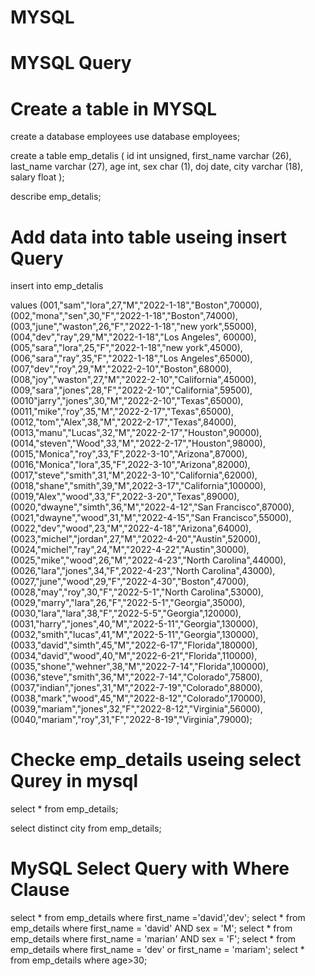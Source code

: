 # MYSQL

# MYSQL Query

# Create a table in  MYSQL 

create a database employees
use database employees;

create a table emp_detalis (
id int unsigned,
first_name varchar (26),
last_name varchar (27),
age int,
sex char (1),
doj date,
city varchar (18),
salary float
);

describe emp_detalis;

# Add data into table useing insert Query

insert into emp_detalis

values (001,"sam","lora",27,"M","2022-1-18","Boston",70000),
(002,"mona","sen",30,"F","2022-1-18","Boston",74000),
(003,"june","waston",26,"F","2022-1-18","new york",55000),
(004,"dev","ray",29,"M","2022-1-18","Los Angeles", 60000),
(005,"sara","lora",25,"F","2022-1-18","new york",45000),
(006,"sara","ray",35,"F","2022-1-18","Los Angeles",65000),
(007,"dev","roy",29,"M","2022-2-10","Boston",68000),
(008,"joy","waston",27,"M","2022-2-10","California",45000),
(009,"sara","jones",28,"F","2022-2-10","California",59500),
(0010"jarry","jones",30,"M","2022-2-10","Texas",65000),
(0011,"mike","roy",35,"M","2022-2-17","Texas",65000),
(0012,"tom","Alex",38,"M","2022-2-17","Texas",84000),
(0013,"manu","Lucas",32,"M","2022-2-17","Houston",90000),
(0014,"steven","Wood",33,"M","2022-2-17","Houston",98000),
(0015,"Monica","roy",33,"F",2022-3-10","Arizona",87000),
(0016,"Monica","lora",35,"F",2022-3-10","Arizona",82000),
(0017,"steve","smith",31,"M",2022-3-10","California",62000),
(0018,"shane","smith",39,"M",2022-3-17","California",100000),
(0019,"Alex","wood",33,"F",2022-3-20","Texas",89000),
(0020,"dwayne","simth",36,"M","2022-4-12","San Francisco",87000),
(0021,"dwayne","wood",31,"M","2022-4-15","San Francisco",55000),
(0022,"dev","wood",23,"M","2022-4-18","Arizona",64000),
(0023,"michel","jordan",27,"M","2022-4-20","Austin",52000),
(0024,"michel","ray",24,"M","2022-4-22","Austin",30000),
(0025,"mike","wood",26,"M","2022-4-23","North Carolina",44000),
(0026,"lara","jones",34,"F",2022-4-23","North Carolina",43000),
(0027,"june","wood",29,"F","2022-4-30","Boston",47000),
(0028,"may","roy",30,"F","2022-5-1","North Carolina",53000),
(0029,"marry","lara",26,"F","2022-5-1","Georgia",35000),
(0030,"lara","lara",38,"F","2022-5-5","Georgia",120000),
(0031,"harry","jones",40,"M","2022-5-11","Georgia",130000),
(0032,"smith","lucas",41,"M","2022-5-11","Georgia",130000),
(0033,"david","simth",45,"M","2022-6-17","Florida",180000),
(0034,"david","wood",40,"M","2022-6-21","Florida",110000),
(0035,"shone","wehner",38,"M","2022-7-14","Florida",100000),
(0036,"steve","smith",36,"M","2022-7-14","Colorado",75800),
(0037,"indian","jones",31,"M","2022-7-19","Colorado",88000),
(0038,"mark","wood",45,"M","2022-8-12","Colorado",170000),
(0039,"mariam","jones",32,"F","2022-8-12","Virginia",56000),
(0040,"mariam","roy",31,"F","2022-8-19","Virginia",79000);

# Checke emp_details useing select Qurey in mysql 

select * from emp_details;

select distinct city from emp_details;



# MySQL Select Query with Where Clause

select * from emp_details where first_name ='david','dev';
select * from emp_details where first_name = 'david' AND sex = 'M';
select * from emp_details where first_name = 'marian' AND sex = 'F';
select * from emp_details where first_name = 'dev' or first_name = 'mariam';
select * from emp_details where age>30;












